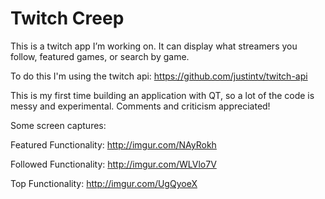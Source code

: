 # Twitch Creep
This is a twitch app I’m working on.  It can display what streamers you follow, featured games, or search by game.

To do this I'm using the twitch api: https://github.com/justintv/twitch-api

This is my first time building an application with QT, so a lot of the code is messy and experimental.  Comments and criticism appreciated!

Some screen captures:

Featured Functionality: http://imgur.com/NAyRokh

Followed Functionality: http://imgur.com/WLVlo7V

Top Functionality: http://imgur.com/UgQyoeX
